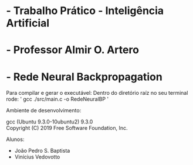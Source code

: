 
#   - Trabalho Prático - Inteligência Artificial  
#   - Professor Almir O. Artero                  
#   - Rede Neural Backpropagation   

Para compilar e gerar o executável:
Dentro do diretório raíz no seu terminal rode:
    ' gcc ./src/main.c -o RedeNeuralBP '


Ambiente de desenvolvimento:

gcc (Ubuntu 9.3.0-10ubuntu2) 9.3.0 <br>
Copyright (C) 2019 Free Software Foundation, Inc.

Alunos:
- João Pedro S. Baptista
- Vinícius Vedovotto
